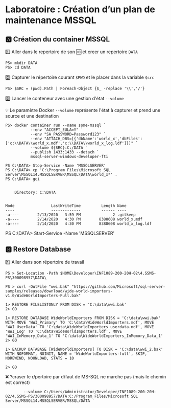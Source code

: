 
# Laboratoire : Création d’un plan de maintenance MSSQL

## :a: Création du container MSSQL

:one: Aller dans le repertoire de son :id: et creer un repertoire `DATA`

```
PS> mkdir DATA
PS> cd DATA
```

:two: Capturer le répertoire courant `$PWD` et le placer dans la variable `$src`


```
PS> $SRC = (pwd).Path | Foreach-Object {$_ -replace '\\','/'}
```

:three: Lancer le conteneur avec une gestion d'état `--volume`

:bulb: Le paramètre Docker `--volume` représente l'état à capturer et prend une source et une destination

```
PS> docker container run --name some-mssql `
           --env "ACCEPT_EULA=Y" `
           --env "SA_PASSWORD=Password123" `
           --env "ATTACH_DBS=[{'dbName':'world_x','dbFiles':['c:\\DATA\\world_x.mdf','c:\\DATA\\world_x_log.ldf']}]" `
           --volume ${SRC}:C:/DATA `
           --publish 1433:1433 --detach `
           mssql-server-windows-developer-fti
```


```
PS C:\DATA> Stop-Service -Name 'MSSQLSERVER'
PS C:\DATA> cp 'C:\Program Files\Microsoft SQL Server\MSSQL14.MSSQLSERVER\MSSQL\DATA\world_x*' .
PS C:\DATA> gci


    Directory: C:\DATA


Mode                LastWriteTime         Length Name
----                -------------         ------ ----
-a----        2/13/2020   3:59 PM              2 .gitkeep
-a----        2/14/2020   4:30 PM        8388608 world_x.mdf
-a----        2/14/2020   4:30 PM        8388608 world_x_log.ldf
```


PS C:\DATA> Start-Service -Name 'MSSQLSERVER'


## :b: Restore Database

:one: Aller dans son répertoire de travail


```
PS > Set-Location -Path $HOME\Developer\INF1089-200-20H-02\4.SSMS-PS\300098957\DATA\
```

```
PS > curl -OutFile "wwi.bak" "https://github.com/Microsoft/sql-server-samples/releases/download/wide-world-importers-v1.0/WideWorldImporters-Full.bak"
```

```
1> RESTORE FILELISTONLY FROM DISK = 'C:\data\wwi.bak'
2> GO
```

```
1> RESTORE DATABASE WideWorldImporters FROM DISK = 'C:\data\wwi.bak' WITH MOVE 'WWI_Primary' TO 'C:\data\WideWorldImporters.mdf', MOVE 'WWI_UserData' TO 'C:\data\WideWorldImporters_userdata.ndf', MOVE 'WWI_Log' TO 'C:\data\WideWorldImporters.ldf', MOVE 'WWI_InMemory_Data_1' TO 'C:\data\WideWorldImporters_InMemory_Data_1'
2> GO
```


```
1> BACKUP DATABASE [WideWorldImporters] TO DISK = 'C:\data\wwi_2.bak' WITH NOFORMAT, NOINIT, NAME = 'WideWorldImporters-full', SKIP, NOREWIND, NOUNLOAD, STATS = 10

2> GO
```






:x: ?craser le r/pertoire par d/faut de MS-SQL ne marche pas (mais le chemin est correct)

```
        --volume C:/Users/Administrator/Developer/INF1089-200-20H-02/4.SSMS-PS/300098957/DATA:C:/Program Files/Microsoft SQL Server/MSSQL14.MSSQLSERVER/MSSQL/DATA `
```

